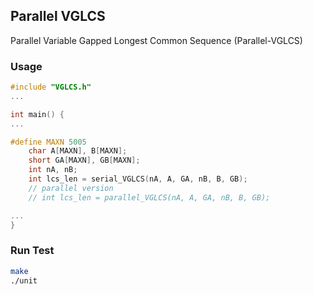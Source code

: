 ## Parallel VGLCS ##

Parallel Variable Gapped Longest Common Sequence (Parallel-VGLCS)

### Usage ###

```cpp
#include "VGLCS.h"
...

int main() {
...

#define MAXN 5005
	char A[MAXN], B[MAXN];
    short GA[MAXN], GB[MAXN];
    int nA, nB;
	int lcs_len = serial_VGLCS(nA, A, GA, nB, B, GB);
	// parallel version
	// int lcs_len = parallel_VGLCS(nA, A, GA, nB, B, GB);

...
}
```

### Run Test ###

```bash
make
./unit
```
